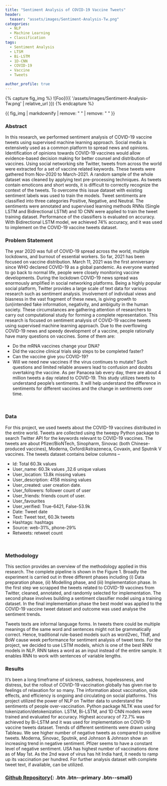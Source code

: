 ```yaml
---
title: "Sentiment Analysis of COVID-19 Vaccine Tweets"
header:
  teaser: "assets/images/Sentiment-Analysis-Tw.png"
categories:
  - NLP
  - Machine Learning
  - Classification
tags:
  - Sentiment Analysis
  - LTSM
  - Bi-LSTM
  - 1D-CNN
  - COVID-19
  - Vaccine
  - Tweets

author_profile: true
---
```


{% capture fig_img %}
![Foo]({{ '/assets/images/Sentiment-Analysis-Tw.png' | relative_url }})
{% endcapture %}

{{ fig_img | markdownify | remove: "
" | remove: "
" }}

### Abstract
In this research, we performed sentiment analysis of COVID-19 vaccine tweets using supervised machine learning approach. Social media is extensively used as a common platform to spread news and opinions. Identification of opinions towards COVID-19 vaccines would allow evidence-based decision making for better counsel and distribution of vaccines. Using social networking site Twitter, tweets from across the world were extracted for a set of vaccine related keywords. These tweets were gathered from Nov-2020 to March-2021. A random sample of the whole dataset was cleaned by applying text pre-processing techniques. As tweets contain emoticons and short words, it is difficult to correctly recognize the context of the tweets. To overcome this issue dataset with existing sentiment labels was used to train the models. Tweet sentiments are classified into three categories Positive, Negative, and Neutral. The sentiments were annotated and supervised learning methods RNNs (Single LSTM and Bidirectional LSTM) and 1D CNN were applied to train the tweet training dataset. Performance of the classifiers is evaluated on accuracy. With Bidirectional LSTM model, we achieved 74% accuracy, and it was used to implement on the COVID-19 vaccine tweets dataset.
<br />

### Problem Statement
The year 2020 was full of COVID-19 spread across the world, multiple lockdowns, and burnout of essential workers. So far, 2021 has been focused on vaccine distribution. March 11, 2021 was the first anniversary since WHO declared COVID-19 as a global pandemic. As everyone wanted to go back to normal life, people were closely monitoring vaccine developments. During the lockdown COVID-19 news spread was enormously amplified in social networking platforms. Being a highly popular social platform, Twitter provides a large scale of text data for various research such as sentiment analysis. Involvement of individual views and biasness in the vast fragment of these news, is giving growth to (un)intended fake information, negativity, and ambiguity in the human society. These circumstances are gathering attention of researchers to carry out computational study for forming a complete representation. This research is focused on sentiment analysis of COVID-19 vaccine tweets using supervised machine learning approach. Due to the overflowing COVID-19 news and speedy development of a vaccine, people rationally have many questions on vaccines. Some of them are:
 - Do the mRNA vaccines change your DNA? 
 - Did the vaccine clinical trials skip steps to be completed faster? 
 - Can the vaccine give you COVID-19? 
 - Will we need new vaccines if the virus continues to mutate?
Such questions and limited reliable answers lead to confusion and doubts overtaking the vaccine. As per Panacea lab every day, there are about 4 million tweets a day related to COVID-19. This study utilizes tweets to understand people’s sentiments. It will help understand the difference in sentiments for different vaccines and the change in sentiments over time.
<br />

### Data
For this project, we used tweets about the COVID-19 vaccines distributed in the entire world. Tweets are collected using the tweepy Python package to search Twitter API for the keywords relevant to COVID-19 vaccines. The tweets are about Pfizer/BioNTech, Sinopharm, Sinovac (both Chinese-produced vaccines), Moderna, Oxford/Astrazeneca, Covaxin, and Sputnik V vaccines. 
The tweets dataset contains below columns –
 - Id: 		Total 60.3k values
 - User_name: 	60.3k values ,32.6 unique values
 - User_location: 	13.8k missing values
 - User_description: 4158 missing values
 - User_created: 	user creation date.
 - User_followers:	follower count of user
 - User_friends: 	friends count of user.
 - User_favourites
 - User_verified: 	True-6421, False-53.9k
 - Date: 		Tweet date
 - Text: 		Tweet text, 60.3k tweets
 - Hashtags: 	hashtags
 - Source: 		web-31%, phone-29%
 - Retweets: 	retweet count
<br />

### Methodology
This section provides an overview of the methodology applied in this research. The complete pipeline is shown in the Figure 1. Broadly the experiment is carried out in three different phases including (i) Data preparation phase, (ii) Modelling phase, and (iii) Implementation phase. In the first step we scrapped the tweets related to COVID-19 vaccines from Twitter, cleaned, annotated, and randomly selected for implementation. The second phase involves building a sentiment classifier model using a training dataset. In the final implementation phase the best model was applied to the COVID-19 vaccine tweet dataset and outcome was used analyse the sentiment trends.

Tweets texts are informal language forms. In tweets there could be multiple meanings of the same word and sentences might not be grammatically correct. Hence, traditional rule-based models such as word2vec, Tfidf, and BoW cause week performance for sentiment analysis of tweet texts. For the project, we decided to use LSTM models, which is one of the best RNN models in NLP. RNN takes a word as an input instead of the entire sample. It enables RNN to work with sentences of variable lengths.
<br />

### Results
It’s been a long timeframe of sickness, sadness, hopelessness, and distress, but the rollout of COVID-19 vaccination globally has given rise to feelings of relaxation for so many. The information about vaccination, side effects, and efficiency is ongoing and circulating on social platforms. This project utilized the power of NLP on Twitter data to understand the sentiments of people over-vaccination. Python package NLTK was used for tokenization/detokenization. LSTM, Bi-LSTM, and 1D CNN models were trained and evaluated for accuracy. Highest accuracy of 72.7% was achieved by Bi-LSTM and it was used for implementation on COVID-19 vaccine tweets dataset. Trends of different sentiments were drawn using Tableau. We see higher number of negative tweets as compared to positive tweets. Moderna, Sinovac, Sputnik, and Johnson & Johnson show an increasing trend in negative sentiment. Pfizer seems to have a constant level of negative sentiment. USA has highest number of vaccinations done as of May 1st. As the 2nd wave of virus has hit India hard, it needs to ramp up its vaccination per hundred. For further analysis dataset with complete tweet text, if available, can be utilized.
<br />

### [Github Repository](https://github.com/GARV3007/COVID-19-vaccine-Tweets){: .btn .btn--primary .btn--small}
